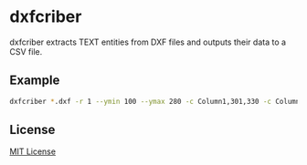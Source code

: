 # dxfcriber

dxfcriber extracts TEXT entities from DXF files and outputs their data to a CSV file.

## Example

```bash
dxfcriber *.dxf -r 1 --ymin 100 --ymax 280 -c Column1,301,330 -c Column2,331,360 -c Column2,361,390 > output.csv
```

## License

[MIT License](LICENSE)
